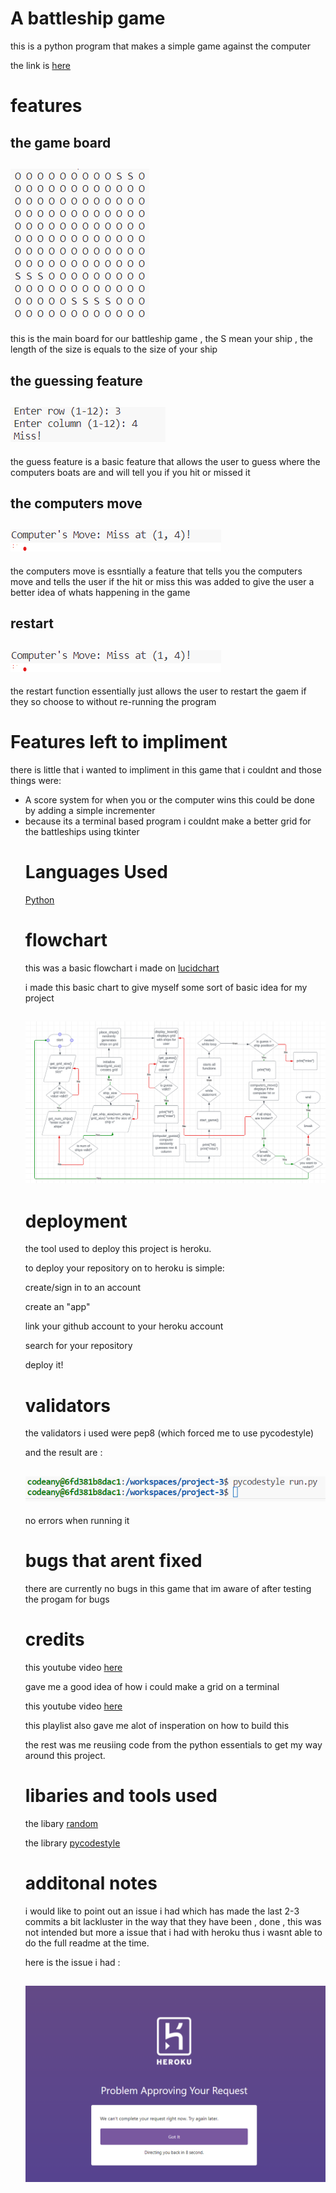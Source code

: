 # A battleship game

this is a python program that makes a simple game against the computer 

the link is [here](https://project3battleships-0ac68a4f83db.herokuapp.com/)

# features 

## the game board

<h2><img src="assets/images/pythongameboard.png"></h2>

this is the main board for our battleship game , the S mean your ship , the length of the size is equals to the size of
your ship

## the guessing feature 

<h2><img src="assets/images/guesspython.png"></h2>

the guess feature is a basic feature that allows the user to guess where the computers boats are and will tell you if you hit
or missed it 

## the computers move

<h2><img src="assets/images/computersmove.png"></h2>

the computers move is essntially a feature that tells you the computers move and tells the user if the hit or miss
this was added to give the user a better idea of whats happening in the game 

## restart 

<h2><img src="assets/images/computersmove.png"></h2>

the restart function essentially just allows the user to restart the gaem if they so choose to without re-running the program

# Features left to impliment

there is little that i wanted to impliment in this game that i couldnt and those things were:

<ul>

<li>A score system for when you or the computer wins this could be done by adding a simple incrementer </li>

<li>because its a terminal based program i couldnt make a better grid for the battleships using tkinter</li>

# Languages Used

[Python](https://www.python.org/)


# flowchart 

this was a basic flowchart i made on [lucidchart](https://www.lucidchart.com/pages/landing?utm_source=google&utm_medium=cpc&utm_campaign=_chart_en_tier1_mixed_search_brand_exact_&km_CPC_CampaignId=1490375427&km_CPC_AdGroupID=55688909257&km_CPC_Keyword=lucidchart&km_CPC_MatchType=e&km_CPC_ExtensionID=&km_CPC_Network=g&km_CPC_AdPosition=&km_CPC_Creative=354596043016&km_CPC_TargetID=kwd-33511936169&km_CPC_Country=9180610&km_CPC_Device=c&km_CPC_placement=&km_CPC_target=&gad_source=1&gclid=CjwKCAiAuYuvBhApEiwAzq_YiXfaDgcjum3hzgmg9sC3hnTScl3aSIgnHbm2kQdLkMpJQVO2Dh04DxoCgp8QAvD_BwE)

i made this basic chart to give myself some sort of basic idea for my project 

<h2><img src="assets/images/pflowchart.png"></h2>

# deployment

the tool used to deploy this project is heroku.

to deploy your repository on to heroku is simple:

create/sign in to an account 

create an "app" 

link your github account to your heroku account 

search for your repository 

deploy it!

# validators 

the validators i used were pep8 (which forced me to use pycodestyle)

and the result are :

<h2><img src="assets/images/presults.png"></h2>

no errors when running it 

# bugs that arent fixed 

there are currently no bugs in this game that im aware of after testing the progam for bugs


# credits 

this youtube video [here](https://www.youtube.com/watch?v=CP1j6gM4jSo)

gave me a good idea of how i could make a grid on a terminal 

this youtube video [here](https://www.youtube.com/watch?v=Ej7I8BPw7Gk&list=PLpeS0xTwoWAsn3SwQbSsOZ26pqZ-0CG6i)

this playlist also gave me alot of insperation on how to build this 

the rest was me reusiing code from the python essentials to get my way around this project.

# libaries and tools used 

the libary [random](https://docs.python.org/3/library/random.html)

the library [pycodestyle](https://pypi.org/project/pycodestyle/)

# additonal notes 

i would like to point out an issue i had which has made the last 2-3 commits a bit lackluster in the way that they have been , done , this was not intended but more a issue that i had with heroku thus i wasnt able to do the full readme at the time. 

here is the issue i had :

<h2><img src="assets/images/myissue.png"></h2>